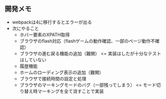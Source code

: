 ## 開発メモ
  * webpackは4に移行するとエラーが出る
  * 次にやること
    * ホバー要素のXPATH取得
    * ブラウザのflash対応（flashゲームの動作確認、一部のページ動作不確認）
    * ブラウザの進む戻る機能の追加（難関） <= 実装はしたが十分なテストはしていない
    * 履歴機能
    * ホームのローディング表示の追加（難関）
    * ブラウザで接続時間の設定と処理
    * ブラウザのマーキングモードのバグ（一部残ってしまう） <= モード切り替え時マーキングを全て消すことで実装
